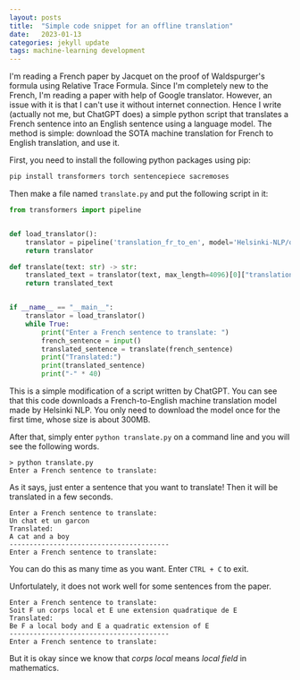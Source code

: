 ```yaml
---
layout: posts
title:  "Simple code snippet for an offline translation"
date:   2023-01-13
categories: jekyll update
tags: machine-learning development
---
```


I'm reading a French paper by Jacquet on the proof of Waldspurger's formula using Relative Trace Formula.
Since I'm completely new to the French, I'm reading a paper with help of Google translator.
However, an issue with it is that I can't use it without internet connection.
Hence I write (actually not me, but ChatGPT does) a simple python script that translates a French sentence into an English sentence using a language model.
The method is simple: download the SOTA machine translation for French to English translation, and use it.

First, you need to install the following python packages using pip:
```sh
pip install transformers torch sentencepiece sacremoses
```
Then make a file named `translate.py` and put the following script in it:
```python
from transformers import pipeline


def load_translator():
    translator = pipeline('translation_fr_to_en', model='Helsinki-NLP/opus-mt-fr-en')
    return translator

def translate(text: str) -> str:
    translated_text = translator(text, max_length=4096)[0]["translation_text"]
    return translated_text


if __name__ == "__main__":
    translator = load_translator()
    while True:
        print("Enter a French sentence to translate: ")
        french_sentence = input()
        translated_sentence = translate(french_sentence)
        print("Translated:")
        print(translated_sentence)
        print("-" * 40)
```
This is a simple modification of a script written by ChatGPT. You can see that this code downloads a French-to-English machine translation model made by Helsinki NLP.
You only need to download the model once for the first time, whose size is about 300MB.

After that, simply enter `python translate.py` on a command line and you will see the following words.
```
> python translate.py
Enter a French sentence to translate:

```
As it says, just enter a sentence that you want to translate! Then it will be translated in a few seconds.
```
Enter a French sentence to translate: 
Un chat et un garcon
Translated:
A cat and a boy
----------------------------------------
Enter a French sentence to translate: 

```
You can do this as many time as you want.
Enter `CTRL + C` to exit.

Unfortulately, it does not work well for some sentences from the paper.
```
Enter a French sentence to translate: 
Soit F un corps local et E une extension quadratique de E 
Translated:
Be F a local body and E a quadratic extension of E
----------------------------------------
Enter a French sentence to translate: 

```
But it is okay since we know that *corps local* means *local field* in mathematics.
